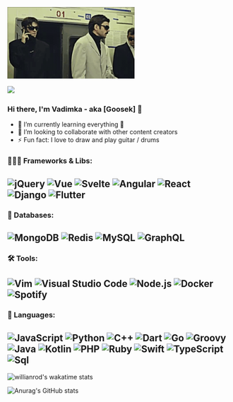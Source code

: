 ![Header](https://github.com/Vadimkkka/Vadimkkka/blob/main/assets/header.gif)

![](https://komarev.com/ghpvc/?username=Vadimkkka&color=yellow&label=😎+Views)

### Hi there, I'm Vadimka - aka [Goosek] 👋

- 🌱 I’m currently learning everything 🤣
- 👯 I’m looking to collaborate with other content creators
- ⚡ Fun fact: I love to draw and play guitar / drums

### 👨🏻‍💻 Frameworks & Libs:
![jQuery](https://img.shields.io/badge/-jQuery-24292F?style=for-the-badge&logo=jQuery&logoColor=0769AD)
![Vue](https://img.shields.io/badge/-Vue-24292F?style=for-the-badge&logo=Vue.js&logoColor=4FC08D)
![Svelte](https://img.shields.io/badge/-Svelte-24292F?style=for-the-badge&logo=Svelte&logoColor=FF3E00)
![Angular](https://img.shields.io/badge/-Angular-24292F?style=for-the-badge&logo=Angular&logoColor=DD0031)
![React](https://img.shields.io/badge/-React-24292F?style=for-the-badge&logo=React&logoColor=61DAFB)
![Django](https://img.shields.io/badge/-Django-24292F?style=for-the-badge&logo=Django&logoColor=41B286)
![Flutter](https://img.shields.io/badge/-Flutter-24292F?style=for-the-badge&logo=flutter&logoColor=47C5FB)
---
### 💾 Databases:
![MongoDB](https://img.shields.io/badge/-MongoDB-24292F?style=for-the-badge&logo=MongoDB&logoColor=47A248)
![Redis](https://img.shields.io/badge/-Redis-24292F?style=for-the-badge&logo=Redis&logoColor=DC382D)
![MySQL](https://img.shields.io/badge/-MySQL-24292F?style=for-the-badge&logo=MySQL&logoColor=4479A1)
![GraphQL](https://img.shields.io/badge/-GraphQL-24292F?style=for-the-badge&logo=GraphQL&logoColor=E434AA)
---
### 🛠 Tools:
![Vim](https://img.shields.io/badge/-Vim-24292F?style=for-the-badge&logo=Vim&logoColor=019733)
![Visual Studio Code](https://img.shields.io/badge/-VScode-24292F?style=for-the-badge&logo=VisualStudioCode&logoColor=007ACC)
![Node.js](https://img.shields.io/badge/-Node.js-24292F?style=for-the-badge&logo=Node.js&logoColor=339933)
![Docker](https://img.shields.io/badge/-Docker-24292F?style=for-the-badge&logo=Docker&logoColor=2496ED)
![Spotify](https://img.shields.io/badge/-Spotify-24292F?style=for-the-badge&logo=Spotify&logoColor=1DB954)
---
### 👅 Languages:
![JavaScript](https://img.shields.io/badge/-JavaScript-24292F?style=for-the-badge&logo=JavaScript&logoColor=F7DF1E)
![Python](https://img.shields.io/badge/-Python-24292F?style=for-the-badge&logo=python&logoColor=3776AB)
![C++](https://img.shields.io/badge/-C++-24292F?style=for-the-badge&logo=C%2b%2b&logoColor=00599C)
![Dart](https://img.shields.io/badge/-Dart-24292F?style=for-the-badge&logo=dart&logoColor=097CDB)
![Go](https://img.shields.io/badge/-Go-24292F?style=for-the-badge&logo=go&logoColor=00ADD8)
![Groovy](https://img.shields.io/badge/-Groovy-24292F?style=for-the-badge&logo=ApacheGroovy&logoColor=4298B8)
![Java](https://img.shields.io/badge/-Java-24292F?style=for-the-badge&logo=Java&logoColor=007396)
![Kotlin](https://img.shields.io/badge/-Kotlin-24292F?style=for-the-badge&logo=Kotlin&logoColor=0095D5)
![PHP](https://img.shields.io/badge/-PHP-24292F?style=for-the-badge&logo=PHP&logoColor=777BB4)
![Ruby](https://img.shields.io/badge/-Ruby-24292F?style=for-the-badge&logo=Ruby&logoColor=CC342D)
![Swift](https://img.shields.io/badge/-Swift-24292F?style=for-the-badge&logo=Swift&logoColor=FA7343)
![TypeScript](https://img.shields.io/badge/-TypeScript-24292F?style=for-the-badge&logo=TypeScript&logoColor=3178C6)
![Sql](https://img.shields.io/badge/-Sql-24292F?style=for-the-badge&logo=mysql&logoColor=00648B)
---
![willianrod's wakatime stats](https://github-readme-stats.vercel.app/api/wakatime?username=Goosveridze&show_icons=true&theme=onedark&hide_border=true&bg_color=24292F&border_radius=6)

![Anurag's GitHub stats](https://github-readme-stats.vercel.app/api?username=Vadimkkka&show_icons=true&theme=onedark&hide_border=true&bg_color=24292F&border_radius=6)

